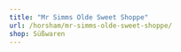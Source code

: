 ```yaml
---
title: "Mr Simms Olde Sweet Shoppe"
url: /horsham/mr-simms-olde-sweet-shoppe/
shop: Süßwaren
---
```

